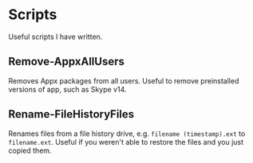 # Scripts
Useful scripts I have written.

## Remove-AppxAllUsers
Removes Appx packages from all users. Useful to remove preinstalled versions of app, such as Skype v14.

## Rename-FileHistoryFiles
Renames files from a file history drive, e.g. `filename (timestamp).ext` to `filename.ext`. Useful if you weren't able to restore the files and you just copied them.
